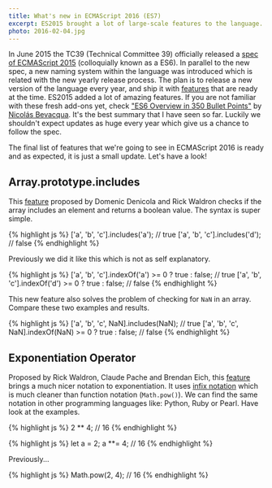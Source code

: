 ```yaml
---
title: What's new in ECMAScript 2016 (ES7)
excerpt: ES2015 brought a lot of large-scale features to the language. The new release process is going to introduce a few small bits every year. Here's what's new in ES2016.
photo: 2016-02-04.jpg
---
```


In June 2015 the TC39 (Technical Committee 39) officially released a [spec of ECMAScript 2015](http://www.ecma-international.org/ecma-262/6.0/) (colloquially known as a ES6). In parallel to the new spec, a new naming system within the language was introduced which is related with the new yearly release process. The plan is to release a new version of the language every year, and ship it with [features](https://github.com/tc39/ecma262/blob/master/README.md) that are ready at the time. ES2015 added a lot of amazing features. If you are not familiar with these fresh add-ons yet, check ["ES6 Overview in 350 Bullet Points"](https://ponyfoo.com/articles/es6) by [Nicolás Bevacqua](https://twitter.com/nzgb?lang=en). It's the best summary that I have seen so far. Luckily we shouldn't expect updates as huge every year which give us a chance to follow the spec.

The final list of features that we're going to see in ECMAScript 2016 is ready and as expected, it is just a small update. Let's have a look!

## Array.prototype.includes

This [feature](https://github.com/tc39/Array.prototype.includes/) proposed by Domenic Denicola and Rick Waldron  checks if the array includes an element and returns a boolean value. The syntax is super simple.

{% highlight js %}
['a', 'b', 'c'].includes('a');  // true
['a', 'b', 'c'].includes('d');  // false
{% endhighlight %}

Previously we did it like this which is not as self explanatory.

{% highlight js %}
['a', 'b', 'c'].indexOf('a') >= 0 ? true : false;  // true
['a', 'b', 'c'].indexOf('d') >= 0 ? true : false;  // false
{% endhighlight %}

This new feature also solves the problem of checking for `NaN` in an array. Compare these two examples and results.

{% highlight js %}
['a', 'b', 'c', NaN].includes(NaN);  // true
['a', 'b', 'c', NaN].indexOf(NaN) >= 0 ? true : false;  // false
{% endhighlight %}

## Exponentiation Operator

Proposed by Rick Waldron, Claude Pache and Brendan Eich, this [feature](https://github.com/rwaldron/exponentiation-operator) brings a much nicer notation to exponentiation. It uses [infix notation](https://en.wikipedia.org/wiki/Infix_notation) which is much cleaner than function notation (`Math.pow()`). We can find the same notation in other programming languages like: Python, Ruby or Pearl. Have look at the examples.

{% highlight js %}
2 ** 4;  // 16
{% endhighlight %}

{% highlight js %}
let a = 2;
a **= 4; // 16
{% endhighlight %}

Previously...

{% highlight js %}
Math.pow(2, 4);  // 16
{% endhighlight %}
